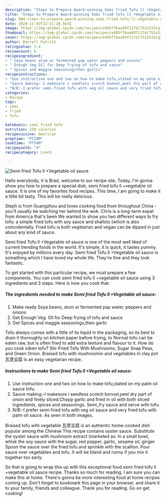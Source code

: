 ```yaml
---
description: "Steps to Prepare Award-winning Semi fried Tofu ll +Vegetable oil sauce"
title: "Steps to Prepare Award-winning Semi fried Tofu ll +Vegetable oil sauce"
slug: 904-steps-to-prepare-award-winning-semi-fried-tofu-ll-vegetable-oil-sauce
date: 2020-11-03T13:31:26.563Z
image: https://img-global.cpcdn.com/recipes/e495ffbaa69f117d/751x532cq70/semi-fried-tofu-ll-vegetable-oil-sauce-recipe-main-photo.jpg
thumbnail: https://img-global.cpcdn.com/recipes/e495ffbaa69f117d/751x532cq70/semi-fried-tofu-ll-vegetable-oil-sauce-recipe-main-photo.jpg
cover: https://img-global.cpcdn.com/recipes/e495ffbaa69f117d/751x532cq70/semi-fried-tofu-ll-vegetable-oil-sauce-recipe-main-photo.jpg
author: Darrell Patrick
ratingvalue: 3.4
reviewcount: 6
recipeingredient:
- " Soya beans alum or fermented pap water peppers and onions"
- " Enough Veg Oil for Deep frying of tofu and sauce"
- " Spices and maggie seasoningsthen garlic"
recipeinstructions:
- "Use instruction one and two on how to make tofu,stated on my palm oil sauce tofu."
- "Sauce making:-I makesure i seedless scotch bonnet,peel dry part of onion and finely sliced.Chopp garlic and fried in oil with both sliced ingredients, spices and seasonings. Semi_fry sauce and serve with tofu."
- "N/B:-I prefer semi-fried tofu with veg oil sauce and very fried tofu with palm oil sauce. As seen in both images."
categories:
- Recipe
tags:
- semi
- fried
- tofu

katakunci: semi fried tofu 
nutrition: 250 calories
recipecuisine: American
preptime: "PT29M"
cooktime: "PT54M"
recipeyield: "4"
recipecategory: Lunch

---
```



![Semi fried Tofu ll +Vegetable oil sauce](https://img-global.cpcdn.com/recipes/e495ffbaa69f117d/751x532cq70/semi-fried-tofu-ll-vegetable-oil-sauce-recipe-main-photo.jpg)

Hello everybody, it is Brad, welcome to our recipe site. Today, I'm gonna show you how to prepare a special dish, semi fried tofu ll +vegetable oil sauce. It is one of my favorites food recipes. This time, I am going to make it a little bit tasty. This will be really delicious.

Steph is from Guangzhou and loves cooking food from throughout China - you&#39;ll usually be watching her behind the wok. Chris is a long-term expat from America that&#39;s been We wanted to show you two different ways to fry tofu: a simple fried tofu with soy sauce and shallots (which is also coincidentally. Fried tofu is both vegetarian and vegan can be dipped in just about any kind of sauce.

Semi fried Tofu ll +Vegetable oil sauce is one of the most well liked of current trending foods in the world. It's simple, it is quick, it tastes yummy. It's enjoyed by millions every day. Semi fried Tofu ll +Vegetable oil sauce is something which I have loved my whole life. They're fine and they look fantastic.


To get started with this particular recipe, we must prepare a few components. You can cook semi fried tofu ll +vegetable oil sauce using 3 ingredients and 3 steps. Here is how you cook that.

<!--inarticleads1-->

##### The ingredients needed to make Semi fried Tofu ll +Vegetable oil sauce:

1. Make ready  Soya beans, alum or fermented pap water, peppers and onions
1. Get  Enough Veg. Oil for Deep frying of tofu and sauce
1. Get  Spices and maggie seasonings,then garlic


Tofu always comes with a little of its liquid in the packaging, so its best to drain it thoroughly on kitchen paper before frying, to Normal tofu can be eaten raw, but is often fried to add extra texture and flavour to it. How do you cook silken tofu? Stir-Fried Tofu With Mushrooms, Sugar Snap Peas, and Green Onion. Braised tofu with mushroomin and vegetables in clay pot 瓦煲豆腐 is an easy vegetarian recipe. 

<!--inarticleads2-->

##### Instructions to make Semi fried Tofu ll +Vegetable oil sauce:

1. Use instruction one and two on how to make tofu,stated on my palm oil sauce tofu.
1. Sauce making:-I makesure i seedless scotch bonnet,peel dry part of onion and finely sliced.Chopp garlic and fried in oil with both sliced ingredients, spices and seasonings. Semi_fry sauce and serve with tofu.
1. N/B:-I prefer semi-fried tofu with veg oil sauce and very fried tofu with palm oil sauce. As seen in both images.


Braised tofu with vegetable 瓦煲豆腐 is an authentic home-cooked dish popular among the Chinese This recipe contains oyster sauce. Substitute the oyster sauce with mushroom extract (marketed as. In a small bowl, whisk the soy sauce with the sugar, red pepper, garlic, sesame oil, ginger Spoon the sauce over the fried tofu and sprinkle with the scallion. Pour sauce over vegetables and tofu. It will be bland and runny if you mix it together too early. 

So that is going to wrap this up with this exceptional food semi fried tofu ll +vegetable oil sauce recipe. Thanks so much for reading. I am sure you can make this at home. There's gonna be more interesting food at home recipes coming up. Don't forget to bookmark this page in your browser, and share it to your family, friends and colleague. Thank you for reading. Go on get cooking!
